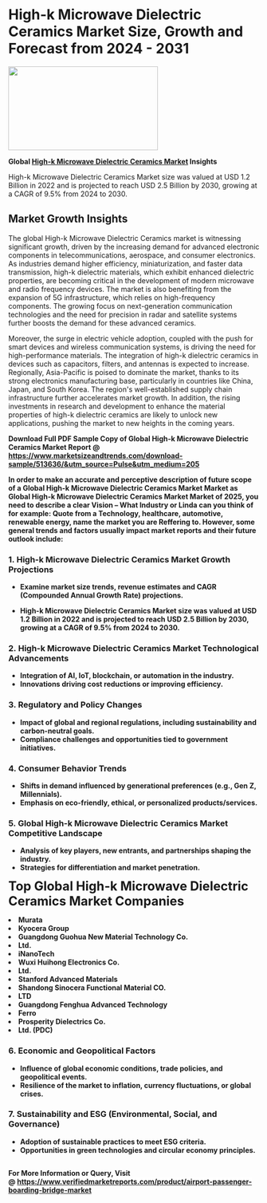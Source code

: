 <H1>High-k Microwave Dielectric Ceramics Market Size, Growth and Forecast from 2024 - 2031</H1><img class="aligncenter size-medium wp-image-584254" src="https://thirdeyenews.in/wp-content/uploads/2024/09/Global-Market-Research-300x168.jpeg" alt="" width="300" height="168" /><p><strong>Global&nbsp;<a href="https://www.marketsizeandtrends.com/download-sample/513636/&amp;utm_source=Pulse&amp;utm_medium=205">High-k Microwave Dielectric Ceramics Market</a> Insights</strong></p><p>High-k Microwave Dielectric Ceramics Market size was valued at USD 1.2 Billion in 2022 and is projected to reach USD 2.5 Billion by 2030, growing at a CAGR of 9.5% from 2024 to 2030.</p><p><h2>Market Growth Insights</h2> <p>The global High-k Microwave Dielectric Ceramics market is witnessing significant growth, driven by the increasing demand for advanced electronic components in telecommunications, aerospace, and consumer electronics. As industries demand higher efficiency, miniaturization, and faster data transmission, high-k dielectric materials, which exhibit enhanced dielectric properties, are becoming critical in the development of modern microwave and radio frequency devices. The market is also benefiting from the expansion of 5G infrastructure, which relies on high-frequency components. The growing focus on next-generation communication technologies and the need for precision in radar and satellite systems further boosts the demand for these advanced ceramics.</p> <p><strong></strong></p> <p>Moreover, the surge in electric vehicle adoption, coupled with the push for smart devices and wireless communication systems, is driving the need for high-performance materials. The integration of high-k dielectric ceramics in devices such as capacitors, filters, and antennas is expected to increase. Regionally, Asia-Pacific is poised to dominate the market, thanks to its strong electronics manufacturing base, particularly in countries like China, Japan, and South Korea. The region's well-established supply chain infrastructure further accelerates market growth. In addition, the rising investments in research and development to enhance the material properties of high-k dielectric ceramics are likely to unlock new applications, pushing the market to new heights in the coming years. <p><strong></p><p><span class=""><strong>Download Full PDF Sample Copy of Global High-k Microwave Dielectric Ceramics Market Report</strong> @ <a href="https://www.marketsizeandtrends.com/download-sample/513636/&amp;utm_source=Pulse&amp;utm_medium=205" target="_blank">https://www.marketsizeandtrends.com/download-sample/513636/&amp;utm_source=Pulse&amp;utm_medium=205</a></span></p><p>In order to make an accurate and perceptive description of future scope of a Global&nbsp;High-k Microwave Dielectric Ceramics Market Market as Global&nbsp;High-k Microwave Dielectric Ceramics Market Market of 2025, you need to describe a clear Vision &ndash; What Industry or Linda can you think of for example: Quote from a Technology, healthcare, automotive, renewable energy, name the market you are Reffering to. However, some general trends and factors usually impact market reports and their future outlook include:</p><h3>1.&nbsp;<strong>High-k Microwave Dielectric Ceramics Market Growth Projections</strong></h3><ul><li>Examine market size trends, revenue estimates and CAGR (Compounded Annual Growth Rate) projections.</li><li><p>High-k Microwave Dielectric Ceramics Market size was valued at USD 1.2 Billion in 2022 and is projected to reach USD 2.5 Billion by 2030, growing at a CAGR of 9.5% from 2024 to 2030.</p></li></ul><h3>2.&nbsp;<strong>High-k Microwave Dielectric Ceramics Market Technological Advancements</strong></h3><ul><li>Integration of AI, IoT, blockchain, or automation in the industry.</li><li>Innovations driving cost reductions or improving efficiency.</li></ul><h3>3.&nbsp;<strong>Regulatory and Policy Changes</strong></h3><ul><li>Impact of global and regional regulations, including sustainability and carbon-neutral goals.</li><li>Compliance challenges and opportunities tied to government initiatives.</li></ul><h3>4.&nbsp;<strong>Consumer Behavior Trends</strong></h3><ul><li>Shifts in demand influenced by generational preferences (e.g., Gen Z, Millennials).</li><li>Emphasis on eco-friendly, ethical, or personalized products/services.</li></ul><h3>5.&nbsp;<strong>Global High-k Microwave Dielectric Ceramics Market Competitive Landscape</strong></h3><ul><li>Analysis of key players, new entrants, and partnerships shaping the industry.</li><li>Strategies for differentiation and market penetration.</li></ul><p data-pm-slice="1 1 []"><span style="color: inherit; font-family: inherit; font-size: 25px;">Top Global High-k Microwave Dielectric Ceramics Market Companies</span></p><div class="" data-test-id=""><p><li>Murata</li><li> Kyocera Group</li><li> Guangdong Guohua New Material Technology Co.</li><li> Ltd.</li><li> iNanoTech</li><li> Wuxi Huihong Electronics Co.</li><li> Ltd.</li><li> Stanford Advanced Materials</li><li> Shandong Sinocera Functional Material CO.</li><li> LTD</li><li> Guangdong Fenghua Advanced Technology</li><li> Ferro</li><li> Prosperity Dielectrics Co.</li><li> Ltd. (PDC)</li></p></div><h3>6.&nbsp;<strong>Economic and Geopolitical Factors</strong></h3><ul><li>Influence of global economic conditions, trade policies, and geopolitical events.</li><li>Resilience of the market to inflation, currency fluctuations, or global crises.</li></ul><h3>7.&nbsp;<strong>Sustainability and ESG (Environmental, Social, and Governance)</strong></h3><ul><li>Adoption of sustainable practices to meet ESG criteria.</li><li>Opportunities in green technologies and circular economy principles.</li></ul><h2><strong style="font-size: 14px;">For More Information or Query, Visit @&nbsp;</strong><a style="background-color: #ffffff; font-size: 14px;" href="https://www.marketsizeandtrends.com/report/high-k-microwave-dielectric-ceramics-market/" target="_blank">https://www.verifiedmarketreports.com/product/airport-passenger-boarding-bridge-market</a></h2>
